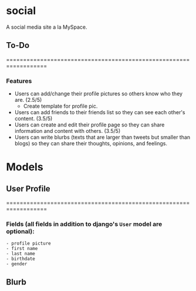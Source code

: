 # social
A social media site a la MySpace. 

## To-Do
==================================================================

### Features
- Users can add/change their profile pictures so others know who they are. (2.5/5) 
	- Create template for profile pic.
- Users can add friends to their friends list so they can see each other's content. (3.5/5)
- Users can create and edit their profile page so they can share information and content with others. (3.5/5)
- Users can write blurbs (texts that are larger than tweets but smaller than blogs) so
	they can share their thoughts, opinions, and feelings.


# Models
## User Profile
==================================================================
### Fields (all fields in addition to django's `User` model are optional):
	- profile picture
	- first name
	- last name
	- birthdate
	- gender

## Blurb
